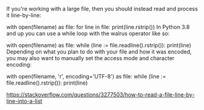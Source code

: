 

If you're working with a large file, then you should instead read and process it line-by-line:

with open(filename) as file:
    for line in file:
        print(line.rstrip())
In Python 3.8 and up you can use a while loop with the walrus operator like so:

with open(filename) as file:
    while (line := file.readline().rstrip()):
        print(line)
Depending on what you plan to do with your file and how it was encoded, you may also want to manually set the access mode and character encoding:

with open(filename, 'r', encoding='UTF-8') as file:
    while (line := file.readline().rstrip()):
        print(line)

https://stackoverflow.com/questions/3277503/how-to-read-a-file-line-by-line-into-a-list
